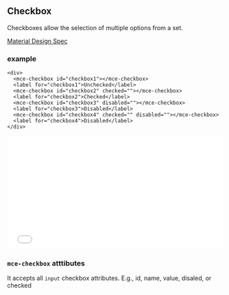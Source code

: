 <a name="Checkbox"></a>

## Checkbox
Checkboxes allow the selection of multiple options from a set.

[Material Design Spec](https://material.io/guidelines/components/selection-controls.html#)

### example
```
<div>
  <mce-checkbox id="checkbox1"></mce-checkbox>
  <label for="checkbox1">Unchecked</label>
  <mce-checkbox id="checkbox2" checked=""></mce-checkbox>
  <label for="checkbox2">Checked</label>
  <mce-checkbox id="checkbox3" disabled=""></mce-checkbox>
  <label for="checkbox3">Disabled</label>
  <mce-checkbox id="checkbox4" checked="" disabled=""></mce-checkbox>
  <label for="checkbox4">Disabled</label>
</div> 
```

<iframe height='265' scrolling='no' title='mce a-checkbox' src='//codepen.io/allenhwkim/embed/BJmaeb/?height=265&theme-id=0&default-tab=html,result&embed-version=2' frameborder='no' allowtransparency='true' allowfullscreen='true' style='width: 100%;'>See the Pen <a href='https://codepen.io/allenhwkim/pen/BJmaeb/'>mce a-checkbox</a> by Allen kim (<a href='https://codepen.io/allenhwkim'>@allenhwkim</a>) on <a href='https://codepen.io'>CodePen</a>.
</iframe>

### `mce-checkbox` atttibutes
 It accepts all `input` checkbox attributes. E.g., id, name, value, disaled, or checked

